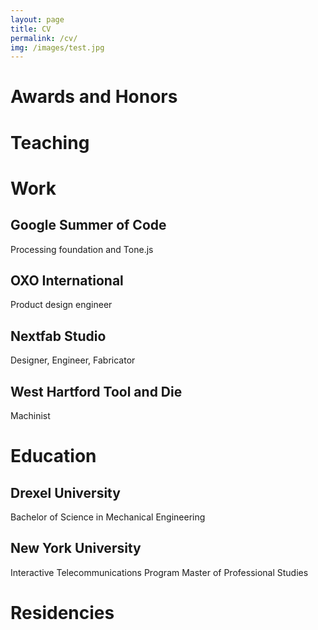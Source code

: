 ```yaml
---
layout: page
title: CV
permalink: /cv/
img: /images/test.jpg
---
```


# Awards and Honors

# Teaching

# Work

## Google Summer of Code
Processing foundation and Tone.js

## OXO International
Product design engineer

## Nextfab Studio
Designer, Engineer, Fabricator

## West Hartford Tool and Die
Machinist

# Education

## Drexel University
Bachelor of Science in Mechanical Engineering

## New York University
Interactive Telecommunications Program
Master of Professional Studies

# Residencies
